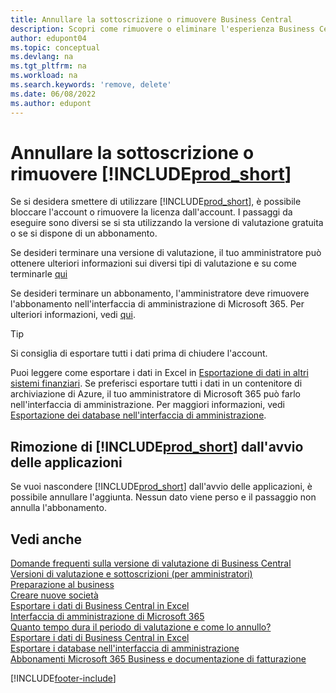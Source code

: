 ```yaml
---
title: Annullare la sottoscrizione o rimuovere Business Central
description: Scopri come rimuovere o eliminare l'esperienza Business Central se hai una sottoscrizione di prova o una sottoscrizione a pagamento.
author: edupont04
ms.topic: conceptual
ms.devlang: na
ms.tgt_pltfrm: na
ms.workload: na
ms.search.keywords: 'remove, delete'
ms.date: 06/08/2022
ms.author: edupont
---
```

# <a name="unsubscribe-or-remove-"></a><a name="unsubscribe-or-remove-"></a><a name="unsubscribe-or-remove-"></a>Annullare la sottoscrizione o rimuovere [!INCLUDE[prod_short](includes/prod_short.md)]

Se si desidera smettere di utilizzare [!INCLUDE[prod_short](includes/prod_short.md)], è possibile bloccare l'account o rimuovere la licenza dall'account. I passaggi da eseguire sono diversi se si sta utilizzando la versione di valutazione gratuita o se si dispone di un abbonamento.  

Se desideri terminare una versione di valutazione, il tuo amministratore può ottenere ulteriori informazioni sui diversi tipi di valutazione e su come terminarle [qui](/dynamics365/business-central/dev-itpro/administration/trials-subscriptions)  

Se desideri terminare un abbonamento, l'amministratore deve rimuovere l'abbonamento nell'interfaccia di amministrazione di Microsoft 365. Per ulteriori informazioni, vedi [qui](/dynamics365/business-central/dev-itpro/administration/trials-subscriptions?#removing-a-subscription).  

> [!TIP]
> Si consiglia di esportare tutti i dati prima di chiudere l'account.

Puoi leggere come esportare i dati in Excel in [Esportazione di dati in altri sistemi finanziari](about-export-data.md#exporting-data-to-other-finance-systems). Se preferisci esportare tutti i dati in un contenitore di archiviazione di Azure, il tuo amministratore di Microsoft 365 può farlo nell'interfaccia di amministrazione. Per maggiori informazioni, vedi [Esportazione dei database nell'interfaccia di amministrazione](/dynamics365/business-central/dev-itpro/administration/tenant-admin-center-database-export).  

## <a name="removing--from-your-app-launcher"></a><a name="removing--from-your-app-launcher"></a><a name="removing--from-your-app-launcher"></a>Rimozione di [!INCLUDE[prod_short](includes/prod_short.md)] dall'avvio delle applicazioni

Se vuoi nascondere [!INCLUDE[prod_short](includes/prod_short.md)] dall'avvio delle applicazioni, è possibile annullare l'aggiunta. Nessun dato viene perso e il passaggio non annulla l'abbonamento.  

## <a name="see-also"></a><a name="see-also"></a><a name="see-also"></a>Vedi anche

[Domande frequenti sulla versione di valutazione di Business Central](trial-faq.md)  
[Versioni di valutazione e sottoscrizioni (per amministratori)](/dynamics365/business-central/dev-itpro/administration/trials-subscriptions)  
[Preparazione al business](ui-get-ready-business.md)  
[Creare nuove società](about-new-company.md)  
[Esportare i dati di Business Central in Excel](about-export-data.md)  
[Interfaccia di amministrazione di Microsoft 365](https://admin.microsoft.com/)  
[Quanto tempo dura il periodo di valutazione e come lo annullo?](https://community.dynamics.com/business/b/financials/archive/2016/11/28/how-long-is-the-trial-period-and-how-do-i-cancel)  
[Esportare i dati di Business Central in Excel](about-export-data.md)  
[Esportare i database nell'interfaccia di amministrazione](/dynamics365/business-central/dev-itpro/administration/tenant-admin-center-database-export)  
[Abbonamenti Microsoft 365 Business e documentazione di fatturazione](/microsoft-365/commerce/)  

[!INCLUDE[footer-include](includes/footer-banner.md)]
